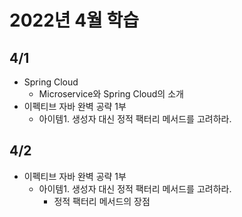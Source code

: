 # 2022년 4월 학습

## 4/1

- Spring Cloud
  - Microservice와 Spring Cloud의 소개
- 이펙티브 자바 완벽 공략 1부
  - 아이템1. 생성자 대신 정적 팩터리 메서드를 고려하라.

## 4/2

- 이펙티브 자바 완벽 공략 1부
  - 아이템1. 생성자 대신 정적 팩터리 메서드를 고려하라.
    - 정적 팩터리 메서드의 장점

